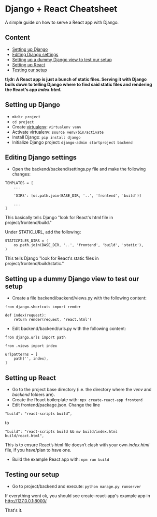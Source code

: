 # Django + React Cheatsheet
A simple guide on how to serve a React app with Django.


## Content
- [Setting up Django](#setting-up-django)
- [Editing Django settings](#editing-django-settings)
- [Setting up a dummy Django view to test our setup](#setting-up-a-dummy-django-view-to-test-our-setup)
- [Setting up React](#setting-up-react)
- [Testing our setup](#testing-our-setup)

**tl;dr: A React app is just a bunch of static files. Serving it with Django boils down to telling Django where to find said static files and rendering the React's app *index.html*.**

## Setting up Django
- `mkdir project`
- `cd project`
- Create [virtualenv](https://virtualenv.pypa.io/): `virtualenv venv`
- Activate virtualenv: `source venv/bin/activate`
- Install Django: `pip install django`
- Initialize Django project: `django-admin startproject backend`

## Editing Django settings
- Open the backend/backend/settings.py file and make the following changes:
```
TEMPLATES = [
    ...

    'DIRS': [os.path.join(BASE_DIR, '..', 'frontend', 'build')]

    ...
]
```
This basically tells Django "look for React's html file in project/frontend/build."

Under STATIC_URL, add the following:
```
STATICFILES_DIRS = (
    os.path.join(BASE_DIR, '..', 'frontend', 'build', 'static'),
)
```
This tells Django "look for React's static files in project/frontend/build/static."

## Setting up a dummy Django view to test our setup

- Create a file backend/backend/views.py with the following content:
```
from django.shortcuts import render
       
def index(request):
    return render(request, 'react.html')
```
       
- Edit backend/backend/urls.py with the following content:
```
from django.urls import path
       
from .views import index
       
urlpatterns = [
    path('', index),
]
```


## Setting up React
- Go to the project base directory (i.e. the directory where the *venv* and *backend* folders are).
- Create the React boilerplate with: `npx create-react-app frontend`
- Edit frontend/package.json. Change the line

`"build": "react-scripts build”,`
       
to
       
`"build": "react-scripts build && mv build/index.html build/react.html",`
       
This is to ensure React’s html file doesn’t clash with your own *index.html* file, if you have/plan to have one.

- Build the example React app with: `npm run build`

## Testing our setup

- Go to project/backend and execute: `python manage.py runserver`

If everything went ok, you should see create-react-app's example app in http://127.0.0.1:8000/

That's it.